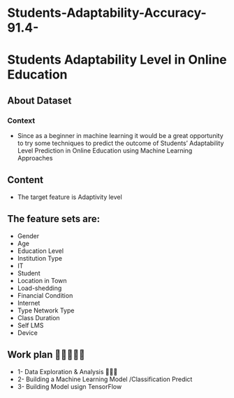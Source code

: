 # Students-Adaptability-Accuracy-91.4-

# Students Adaptability Level in Online Education 

## About Dataset
### Context

- Since as a beginner in machine learning it would be a great opportunity to try some techniques to predict the outcome of Students’ Adaptability Level Prediction in Online Education using Machine Learning Approaches

## Content 
- The target feature is Adaptivity level 

## The feature sets are: 
- Gender
-  Age 
-  Education Level 
-  Institution Type
-   IT 
-   Student 
-   Location in Town 
-   Load-shedding 
-   Financial Condition 
-   Internet 
-   Type Network Type 
-   Class Duration 
-   Self LMS 
-   Device

## Work plan 🤝🤝🤝🤝🤝

- 1- Data Exploration &amp; Analysis 🤝🤝🤝 
- 2- Building a Machine Learning Model /Classification Predict
- 3- Building Model usign TensorFlow
